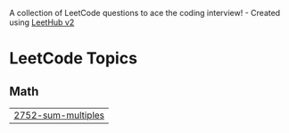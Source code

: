 A collection of LeetCode questions to ace the coding interview! - Created using [LeetHub v2](https://github.com/arunbhardwaj/LeetHub-2.0)
<!---LeetCode Topics Start-->
# LeetCode Topics
## Math
|  |
| ------- |
| [2752-sum-multiples](https://github.com/Mehul-Kumar-Singh11/LeetCode/tree/master/2752-sum-multiples) |
<!---LeetCode Topics End-->
